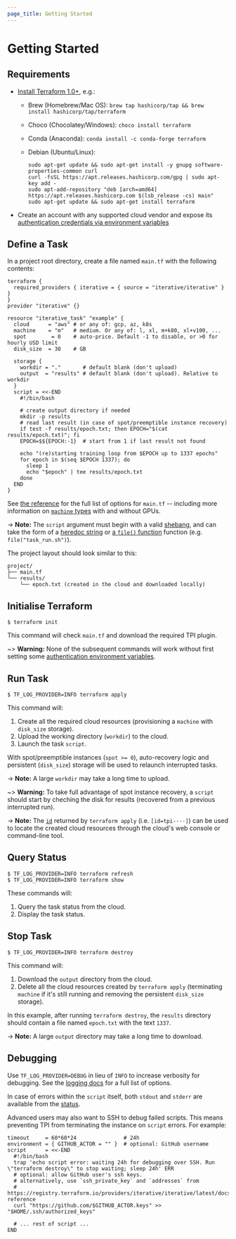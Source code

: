 ```yaml
---
page_title: Getting Started
---
```


# Getting Started

## Requirements

- [Install Terraform 1.0+](https://learn.hashicorp.com/tutorials/terraform/install-cli#install-terraform), e.g.:

  - Brew (Homebrew/Mac OS): `brew tap hashicorp/tap && brew install hashicorp/tap/terraform`
  - Choco (Chocolatey/Windows): `choco install terraform`
  - Conda (Anaconda): `conda install -c conda-forge terraform`
  - Debian (Ubuntu/Linux):

    ```console
    sudo apt-get update && sudo apt-get install -y gnupg software-properties-common curl
    curl -fsSL https://apt.releases.hashicorp.com/gpg | sudo apt-key add -
    sudo apt-add-repository "deb [arch=amd64] https://apt.releases.hashicorp.com $(lsb_release -cs) main"
    sudo apt-get update && sudo apt-get install terraform
    ```

- Create an account with any supported cloud vendor and expose its [authentication credentials via environment variables][auth]

[auth]: https://registry.terraform.io/providers/iterative/iterative/latest/docs/guides/authentication

## Define a Task

In a project root directory, create a file named `main.tf` with the following contents:

```hcl
terraform {
  required_providers { iterative = { source = "iterative/iterative" } }
}
provider "iterative" {}

resource "iterative_task" "example" {
  cloud      = "aws" # or any of: gcp, az, k8s
  machine    = "m"   # medium. Or any of: l, xl, m+k80, xl+v100, ...
  spot        = 0    # auto-price. Default -1 to disable, or >0 for hourly USD limit
  disk_size  = 30    # GB

  storage {
    workdir = "."       # default blank (don't upload)
    output  = "results" # default blank (don't upload). Relative to workdir
  }
  script = <<-END
    #!/bin/bash

    # create output directory if needed
    mkdir -p results
    # read last result (in case of spot/preemptible instance recovery)
    if test -f results/epoch.txt; then EPOCH="$(cat results/epoch.txt)"; fi
    EPOCH=$${EPOCH:-1}  # start from 1 if last result not found

    echo "(re)starting training loop from $EPOCH up to 1337 epochs"
    for epoch in $(seq $EPOCH 1337); do
      sleep 1
      echo "$epoch" | tee results/epoch.txt
    done
  END
}
```

See [the reference](https://registry.terraform.io/providers/iterative/iterative/latest/docs/resources/task#argument-reference) for the full list of options for `main.tf` -- including more information on [`machine` types](https://registry.terraform.io/providers/iterative/iterative/latest/docs/resources/task#machine-type) with and without GPUs.

-> **Note:** The `script` argument must begin with a valid [shebang](<https://en.wikipedia.org/wiki/Shebang_(Unix)>), and can take the form of a [heredoc string](https://www.terraform.io/docs/language/expressions/strings.html#heredoc-strings) or [a `file()` function](https://www.terraform.io/docs/language/functions/file.html) function (e.g. `file("task_run.sh")`).

The project layout should look similar to this:

```
project/
├── main.tf
└── results/
    └── epoch.txt (created in the cloud and downloaded locally)
```

## Initialise Terraform

```console
$ terraform init
```

This command will check `main.tf` and download the required TPI plugin.

~> **Warning:** None of the subsequent commands will work without first setting some [authentication environment variables][auth].

## Run Task

```console
$ TF_LOG_PROVIDER=INFO terraform apply
```

This command will:

1. Create all the required cloud resources (provisioning a `machine` with `disk_size` storage).
2. Upload the working directory (`workdir`) to the cloud.
3. Launch the task `script`.

With spot/preemptible instances (`spot >= 0`), auto-recovery logic and persistent (`disk_size`) storage will be used to relaunch interrupted tasks.

-> **Note:** A large `workdir` may take a long time to upload.

~> **Warning:** To take full advantage of spot instance recovery, a `script` should start by cheching the disk for results (recovered from a previous interrupted run).

-> **Note:** The [`id`](https://registry.terraform.io/providers/iterative/iterative/latest/docs/resources/task#id) returned by `terraform apply` (i.e. `[id=tpi-···]`) can be used to locate the created cloud resources through the cloud's web console or command–line tool.

## Query Status

```console
$ TF_LOG_PROVIDER=INFO terraform refresh
$ TF_LOG_PROVIDER=INFO terraform show
```

These commands will:

1. Query the task status from the cloud.
2. Display the task status.

## Stop Task

```console
$ TF_LOG_PROVIDER=INFO terraform destroy
```

This command will:

1. Download the `output` directory from the cloud.
2. Delete all the cloud resources created by `terraform apply` (terminating `machine` if it's still running and removing the persistent `disk_size` storage).

In this example, after running `terraform destroy`, the `results` directory should contain a file named `epoch.txt` with the text `1337`.

-> **Note:** A large `output` directory may take a long time to download.

## Debugging

Use `TF_LOG_PROVIDER=DEBUG` in lieu of `INFO` to increase verbosity for debugging. See the [logging docs](https://www.terraform.io/plugin/log/managing) for a full list of options.

In case of errors within the `script` itself, both `stdout` and `stderr` are available from the [status](#query-status).

Advanced users may also want to SSH to debug failed scripts. This means preventing TPI from terminating the instance on `script` errors. For example:

```hcl
timeout     = 60*60*24               # 24h
environment = { GITHUB_ACTOR = "" }  # optional: GitHub username
script      = <<-END
  #!/bin/bash
  trap 'echo script error: waiting 24h for debugging over SSH. Run \"terraform destroy\" to stop waiting; sleep 24h' ERR
  # optional: allow GitHub user's ssh keys.
  # alternatively, use `ssh_private_key` and `addresses` from
  # https://registry.terraform.io/providers/iterative/iterative/latest/docs/resources/task#attribute-reference
  curl "https://github.com/$GITHUB_ACTOR.keys" >> "$HOME/.ssh/authorized_keys"

  # ... rest of script ...
END
```
